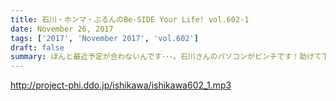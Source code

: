 ```yaml
---
title: 石川・ホンマ・ぶるんのBe-SIDE Your Life! vol.602-1
date: November 26, 2017
tags: ['2017', 'November 2017', 'vol.602']
draft: false
summary: ほんと最近予定が合わないんです･･･。石川さんのパソコンがピンチです！助けて下さい！！MIURA
---
```


http://project-phi.ddo.jp/ishikawa/ishikawa602_1.mp3